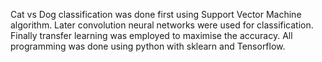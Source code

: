 Cat vs Dog classification was done first using Support Vector Machine algorithm.
Later convolution neural networks were used for classification. Finally transfer learning was employed to maximise the accuracy.
All programming was done using python with sklearn and Tensorflow.
